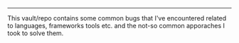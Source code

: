 ***
This vault/repo contains some common bugs that I've encountered related to languages, frameworks tools etc. and the not-so common apporaches I took to solve them.

